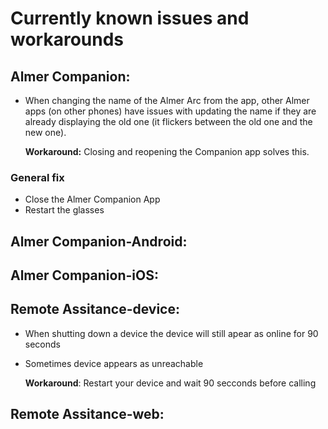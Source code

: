 # Currently known issues and workarounds

## Almer Companion:

* When changing the name of the Almer Arc from the app, other Almer apps (on other phones) have issues with updating the name if they are already displaying the old one (it flickers between the old one and the new one).

    **Workaround:** Closing and reopening the Companion app solves this.

### General fix
* Close the Almer Companion App
* Restart the glasses


## Almer Companion-Android:

## Almer Companion-iOS:

## Remote Assitance-device:
* When shutting down a device the device will still apear as online for 90 seconds
* Sometimes device appears as unreachable

    **Workaround**: Restart your device and wait 90 secconds before calling

## Remote Assitance-web:
